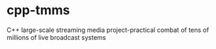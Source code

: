 # cpp-tmms

C++ large-scale streaming media project-practical combat of tens of millions of live broadcast systems